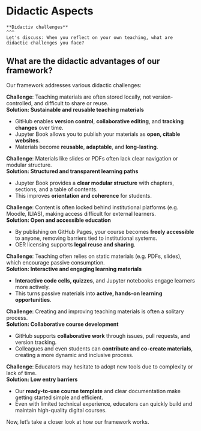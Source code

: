 # Didactic Aspects


````{card} 
**Didactiv challenges**
^^^
Let's discuss: When you reflect on your own teaching, what are didactic challenges you face?

````

## What are the didactic advantages of our framework? 

Our framework addresses various didactic challenges:

**Challenge**: Teaching materials are often stored locally, not version-controlled, and difficult to share or reuse.    
**Solution: Sustainable and reusable teaching materials**  
   - GitHub enables **version control**, **collaborative editing**, and **tracking changes** over time.
   - Jupyter Book allows you to publish your materials as **open, citable websites**.
   - Materials become **reusable**, **adaptable**, and **long-lasting**.

**Challenge**: Materials like slides or PDFs often lack clear navigation or modular structure.  
**Solution: Structured and transparent learning paths**    
   - Jupyter Book provides a **clear modular structure** with chapters, sections, and a table of contents.
   - This improves **orientation and coherence** for students.

**Challenge**: Content is often locked behind institutional platforms (e.g. Moodle, ILIAS), making access difficult for external learners.  
**Solution: Open and accessible education**  
   - By publishing on GitHub Pages, your course becomes **freely accessible** to anyone, removing barriers tied to institutional systems.
   - OER licensing supports **legal reuse and sharing**.

**Challenge**: Teaching often relies on static materials (e.g. PDFs, slides), which encourage passive consumption.  
**Solution: Interactive and engaging learning materials**  
   - **Interactive code cells, quizzes**, and Jupyter notebooks engage learners more actively.
   - This turns passive materials into **active, hands-on learning opportunities**.

**Challenge**: Creating and improving teaching materials is often a solitary process.  
**Solution: Collaborative course development**   
   - GitHub supports **collaborative work** through issues, pull requests, and version tracking.
   - Colleagues and even students can **contribute and co-create materials**, creating a more dynamic and inclusive process.

**Challenge**: Educators may hesitate to adopt new tools due to complexity or lack of time.  
**Solution: Low entry barriers**  
   - Our **ready-to-use course template** and clear documentation make getting started simple and efficient.
   - Even with limited technical experience, educators can quickly build and maintain high-quality digital courses.


Now, let’s take a closer look at how our framework works.
